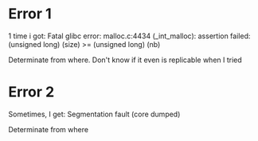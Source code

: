 # Error 1
1 time i got:
Fatal glibc error: malloc.c:4434 (_int_malloc): assertion failed: (unsigned long) (size) >= (unsigned long) (nb)

Determinate from where. Don't know if it even is replicable when I tried
# Error 2
Sometimes, I get:
Segmentation fault (core dumped)

Determinate from where

